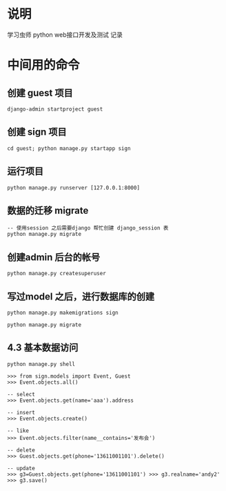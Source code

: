 # 说明

学习虫师 python web接口开发及测试 记录


# 中间用的命令

## 创建 guest 项目

```
django-admin startproject guest
```

## 创建 sign 项目

```
cd guest; python manage.py startapp sign
```

## 运行项目

```
python manage.py runserver [127.0.0.1:8000]
```

## 数据的迁移 migrate

```
-- 使用session 之后需要django 帮忙创建 django_session 表
python manage.py migrate
```

## 创建admin 后台的帐号

```
python manage.py createsuperuser
```

## 写过model 之后，进行数据库的创建

```
python manage.py makemigrations sign

python manage.py migrate
```

## 4.3 基本数据访问

```
python manage.py shell

>>> from sign.models import Event, Guest
>>> Event.objects.all()

-- select
>>> Event.objects.get(name='aaa').address

-- insert
>>> Event.objects.create()

-- like
>>> Event.objects.filter(name__contains='发布会')

-- delete
>>> Guest.objects.get(phone='13611001101').delete()

-- update
>>> g3=Guest.objects.get(phone='13611001101') >>> g3.realname='andy2'
>>> g3.save()
```